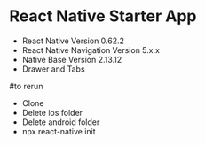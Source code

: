 # React Native Starter App
- React Native Version 0.62.2
- React Native Navigation Version 5.x.x
- Native Base Version 2.13.12
- Drawer and Tabs

#to rerun
- Clone
- Delete ios folder
- Delete android folder
- npx react-native init <nameofapplication>
 
